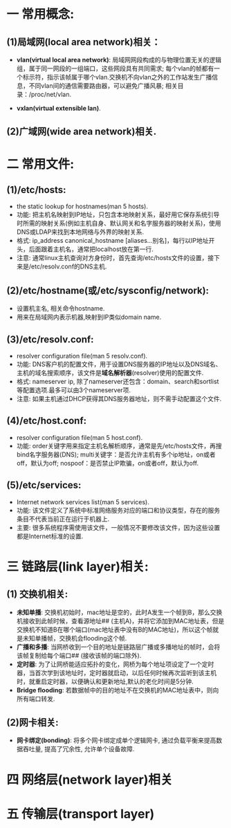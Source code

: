 # 一 常用概念:
## (1)局域网(local area network)相关：
- **vlan(virtual local area network)**: 局域网网段构成的与物理位置无关的逻辑组，属于同一网段的一组端口，这些网段具有共同需求; 每个vlan的帧都有一个标示符，指示该帧属于哪个vlan.交换机不向vlan之外的工作站发生广播信息，不同vlan间的通信需要路由器，可以避免广播风暴; 相关目录：/proc/net/vlan.

- **vxlan(virtual extensible lan)**.

## (2)广域网(wide area network)相关.

# 二 常用文件:
## (1)/etc/hosts:
- the static lookup for hostnames(man 5 hosts).
- 功能: 把主机名映射到IP地址，只包含本地映射关系，最好用它保存系统引导时所需的映射关系(例如主机自身、默认网关和名字服务器的映射关系)，使用DNS或LDAP来找到本地网络与外界的映射关系.
- 格式: ip_address canonical_hostname [aliases...别名]，每行以IP地址开头，后面跟着主机名，通常把localhost放在第一行.
- 注意: 通常linux主机查询对方身份时，首先查询/etc/hosts文件的设置，接下来是/etc/resolv.conf的DNS主机.

## (2)/etc/hostname(或/etc/sysconfig/network):
- 设置机主名, 相关命令hostname.
- 用来在局域网内表示机器,映射到IP类似domain name.

## (3)/etc/resolv.conf:
- resolver configuration file(man 5 resolv.conf).
- 功能: DNS客户机的配置文件，用于设置DNS服务器的IP地址以及DNS域名、主机的域名搜索顺序，该文件是**域名解析器**(resolver)使用的配置文件.
- 格式: nameserver ip, 除了nameserver还包含：domain、search和sortlist等配置选项.最多可以由3个nameserver项.
- 注意: 如果主机通过DHCP获得其DNS服务器地址，则不需手动配置这个文件.

## (4)/etc/host.conf:
- resolver configuration file(man 5 host.conf).
- 功能: order关键字用来指定主机名解析顺序，通常是先/etc/hosts文件，再搜bind名字服务器(DNS); multi关键字：是否允许主机有多个ip地址，on或者off，默认为off; nospoof：是否禁止IP欺骗，on或者off，默认为off.

## (5)/etc/services:
- Internet network services list(man 5 services).
- 功能: 该文件定义了系统中标准网络服务对应的端口和协议类型，存在的服务条目不代表当前正在运行于机器上.
- 主要: 很多系统程序需使用该文件，一般情况不要修改该文件，因为这些设置都是Internet标准的设置.

# 三 链路层(link layer)相关:
## (1) 交换机相关:
- **未知单播**: 交换机初始时，mac地址是空的，此时A发生一个帧到B，那么交换机接收到此帧时候，查看源地址## (主机A)，并将它添加到MAC地址表，但是交换机不知道B在哪个端口(mac地址表中没有B的MAC地址)，所以这个帧就是未知单播帧，交换机会flooding这个帧.
- **广播和多播**: 当网桥收到一个目的地址是链路层广播或多播地址的帧时，会将该帧复制给每个端口## (接收该帧的端口除外).
- **定时器**: 为了让网桥能适应拓扑的变化，网桥为每个地址项设定了一个定时器，当首次学到该地址时，定时器就启动，以后任何时候再次监听到该主机时，就重启定时器，以便确认和更新地址,默认的老化时间是5分钟.
- **Bridge flooding**: 若数据帧中的目的地址不在交换机的MAC地址表中，则向所有端口转发.

## (2)网卡相关:
- **网卡绑定(bonding)**: 将多个网卡绑定成单个逻辑网卡, 通过负载平衡来提高数据吞吐量, 提高了冗余性, 允许单个设备故障.

# 四 网络层(network layer)相关

# 五 传输层(transport layer)
